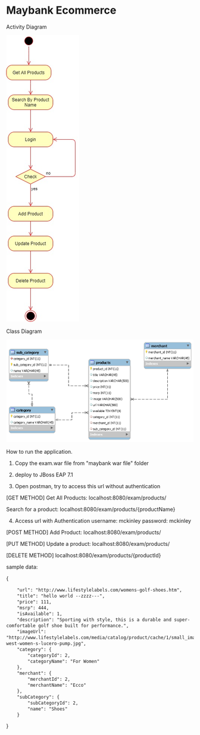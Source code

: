 # Maybank Ecommerce

Activity Diagram

![alt text](https://github.com/mc2994/maybank_ecommerce/blob/master/Activity%20Diagram.jpg)


Class Diagram

![alt text](https://github.com/mc2994/maybank_ecommerce/blob/master/maybank%20erd.png)

How to run the application.

1. Copy the exam.war file from "maybank war file" folder

2. deploy to JBoss EAP 7.1 

3. Open postman, try to access this url without authentication

[GET METHOD]
Get All Products:
        localhost:8080/exam/products/

Search for a product:
       localhost:8080/exam/products/{productName}       


4. Access url with Authentication 
       username: mckinley
       password: mckinley

[POST METHOD]
Add Product:
        localhost:8080/exam/products/

[PUT METHOD]
Update a product:
       localhost:8080/exam/products/

[DELETE METHOD]
      localhost:8080/exam/products/{productId}

sample data:

 {
		
        "url": "http://www.lifestylelabels.com/womens-golf-shoes.htm",
        "title": "hello world --zzzz---",
        "price": 111,
        "msrp": 444,
        "isAvailable": 1,
        "description": "Sporting with style, this is a durable and super-comfortable golf shoe built for performance.",
        "imageUrl": "http://www.lifestylelabels.com/media/catalog/product/cache/1/small_image/210x/9df78eab33525d08d6e5fb8d27136e95/n/i/nine-west-women-s-lucero-pump.jpg",
        "category": {
            "categoryId": 2,
            "categoryName": "For Women"
        },
        "merchant": {
            "merchantId": 2,
            "merchantName": "Ecco"
        },
        "subCategory": {
            "subCategoryId": 2,
            "name": "Shoes"
        }
 }







